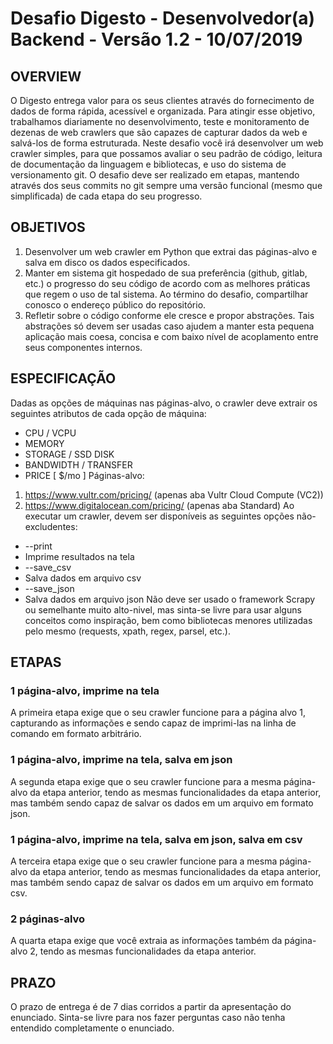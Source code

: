 # Desafio Digesto - Desenvolvedor(a) Backend - Versão 1.2 - 10/07/2019

## OVERVIEW
O Digesto entrega valor para os seus clientes através do fornecimento de dados de forma rápida, acessível e organizada.
Para atingir esse objetivo, trabalhamos diariamente no desenvolvimento, teste e monitoramento de dezenas de web crawlers que são capazes de capturar dados da web e salvá-los de forma estruturada.
Neste desafio você irá desenvolver um web crawler simples, para que possamos avaliar o seu padrão de código, leitura de documentação da linguagem e bibliotecas, e uso do sistema de versionamento git.
O desafio deve ser realizado em etapas, mantendo através dos seus commits no git sempre uma versão funcional (mesmo que simplificada) de cada etapa do seu progresso.

## OBJETIVOS
1. Desenvolver um web crawler em Python que extrai das páginas-alvo e salva em disco os dados especificados.
2. Manter em sistema git hospedado de sua preferência (github, gitlab, etc.) o progresso do seu código de acordo com as melhores práticas que regem o uso de tal sistema. Ao término do desafio, compartilhar conosco o endereço público do repositório.
3. Refletir sobre o código conforme ele cresce e propor abstrações. Tais abstrações só devem ser usadas caso ajudem a manter esta pequena aplicação mais coesa, concisa e com baixo nível de acoplamento entre seus componentes internos.

## ESPECIFICAÇÃO
Dadas as opções de máquinas nas páginas-alvo, o crawler deve extrair os seguintes atributos de cada opção de máquina:
- CPU / VCPU
- MEMORY
- STORAGE / SSD DISK
- BANDWIDTH / TRANSFER
- PRICE [ $/mo ]
Páginas-alvo:
1. https://www.vultr.com/pricing/ (apenas aba Vultr Cloud Compute (VC2))
2. https://www.digitalocean.com/pricing/ (apenas aba Standard)
Ao executar um crawler, devem ser disponíveis as seguintes opções não-excludentes:
- --print
 - Imprime resultados na tela
- --save_csv
 - Salva dados em arquivo csv
- --save_json
 - Salva dados em arquivo json
Não deve ser usado o framework Scrapy ou semelhante muito alto-nivel, mas sinta-se livre para usar alguns conceitos como inspiração, bem como bibliotecas menores utilizadas pelo mesmo (requests, xpath, regex, parsel, etc.).

## ETAPAS
### 1 página-alvo, imprime na tela
A primeira etapa exige que o seu crawler funcione para a página alvo 1, capturando as informações e sendo capaz de imprimi-las na linha de comando em formato arbitrário.
### 1 página-alvo, imprime na tela, salva em json
A segunda etapa exige que o seu crawler funcione para a mesma página-alvo da etapa anterior, tendo as mesmas funcionalidades da etapa anterior, mas também sendo capaz de salvar os dados em um arquivo em formato json.
### 1 página-alvo, imprime na tela, salva em json, salva em csv
A terceira etapa exige que o seu crawler funcione para a mesma página-alvo da etapa anterior, tendo as mesmas funcionalidades da etapa anterior, mas também sendo capaz de salvar os dados em um arquivo em formato csv.
### 2 páginas-alvo
A quarta etapa exige que você extraia as informações também da página-alvo 2, tendo as mesmas funcionalidades da etapa anterior.
## PRAZO
O prazo de entrega é de 7 dias corridos a partir da apresentação do enunciado. Sinta-se livre para nos fazer perguntas caso não tenha entendido completamente o enunciado.